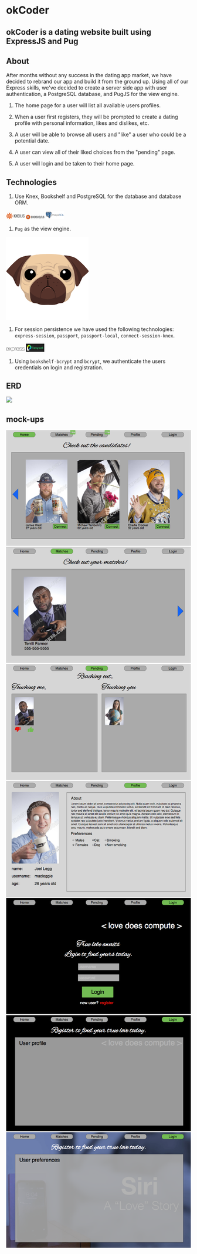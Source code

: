 # okCoder

## okCoder is a dating website built using ExpressJS and Pug

## About

After months without any success in the dating app market, we have decided to rebrand our app and build it from the ground up. Using all of our Express skills, we've decided to create a server side app with user authentication, a PostgreSQL database, and PugJS for the view engine.

1. The home page for a user will list all available users profiles.

1. When a user first registers, they will be prompted to create a dating profile with personal information, likes and dislikes, etc.

1. A user will be able to browse all users and "like" a user who could be a potential date.

1. A user can view all of their liked choices from the "pending" page.

1. A user will login and be taken to their home page.


## Technologies

1. Use Knex, Bookshelf and PostgreSQL for the database and database ORM.

<img src="img/techs/knex.png" width="50px" />
<img src="img/techs/bookshelf-icon.png" width="50px" />
<img src="img/techs/postgres.png" width="50px" />

1. `Pug` as the view engine.

<img src="img/techs/pug.png" />

1. For session persistence we have used the following technologies: `express-session`, `passport`, `passport-local`, `connect-session-knex`.

<img src="img/techs/express.png" width="50px" />
<img src="img/techs/passport.png" width="50px" />

1. Using `bookshelf-bcrypt` and `bcrypt`, we authenticate the users credentials on login and registration.

## ERD
<img src="img/okcoder_ERD.png" />

## mock-ups
<img src="img/mockups/home.png" />
<img src="img/mockups/matches.png" />
<img src="img/mockups/pending.png" />
<img src="img/mockups/profile.png" />
<img src="img/mockups/login.png" />
<img src="img/mockups/register-prof.png" />
<img src="img/mockups/register-pref.png" />
